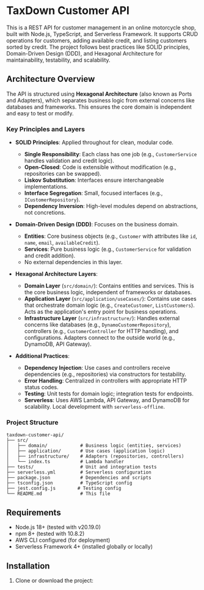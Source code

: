# TaxDown Customer API

This is a REST API for customer management in an online motorcycle shop, built with Node.js, TypeScript, and Serverless Framework. It supports CRUD operations for customers, adding available credit, and listing customers sorted by credit. The project follows best practices like SOLID principles, Domain-Driven Design (DDD), and Hexagonal Architecture for maintainability, testability, and scalability.

## Architecture Overview

The API is structured using **Hexagonal Architecture** (also known as Ports and Adapters), which separates business logic from external concerns like databases and frameworks. This ensures the core domain is independent and easy to test or modify.

### Key Principles and Layers
- **SOLID Principles**: Applied throughout for clean, modular code.
  - **Single Responsibility**: Each class has one job (e.g., `CustomerService` handles validation and credit logic).
  - **Open-Closed**: Code is extensible without modification (e.g., repositories can be swapped).
  - **Liskov Substitution**: Interfaces ensure interchangeable implementations.
  - **Interface Segregation**: Small, focused interfaces (e.g., `ICustomerRepository`).
  - **Dependency Inversion**: High-level modules depend on abstractions, not concretions.

- **Domain-Driven Design (DDD)**: Focuses on the business domain.
  - **Entities**: Core business objects (e.g., `Customer` with attributes like `id`, `name`, `email`, `availableCredit`).
  - **Services**: Pure business logic (e.g., `CustomerService` for validation and credit addition).
  - No external dependencies in this layer.

- **Hexagonal Architecture Layers**:
  - **Domain Layer** (`src/domain/`): Contains entities and services. This is the core business logic, independent of frameworks or databases.
  - **Application Layer** (`src/application/useCases/`): Contains use cases that orchestrate domain logic (e.g., `CreateCustomer`, `ListCustomers`). Acts as the application's entry point for business operations.
  - **Infrastructure Layer** (`src/infrastructure/`): Handles external concerns like databases (e.g., `DynamoCustomerRepository`), controllers (e.g., `CustomerController` for HTTP handling), and configurations. Adapters connect to the outside world (e.g., DynamoDB, API Gateway).

- **Additional Practices**:
  - **Dependency Injection**: Use cases and controllers receive dependencies (e.g., repositories) via constructors for testability.
  - **Error Handling**: Centralized in controllers with appropriate HTTP status codes.
  - **Testing**: Unit tests for domain logic; integration tests for endpoints.
  - **Serverless**: Uses AWS Lambda, API Gateway, and DynamoDB for scalability. Local development with `serverless-offline`.

### Project Structure
```
taxdown-customer-api/
├── src/
│   ├── domain/            # Business logic (entities, services)
│   ├── application/       # Use cases (application logic)
│   ├── infrastructure/    # Adapters (repositories, controllers)
│   └── index.ts           # Lambda handler
├── tests/                 # Unit and integration tests
├── serverless.yml         # Serverless configuration
├── package.json           # Dependencies and scripts
├── tsconfig.json          # TypeScript config
├── jest.config.js        # Testing config
└── README.md              # This file
```

## Requirements
- Node.js 18+ (tested with v20.19.0)
- npm 8+ (tested with 10.8.2)
- AWS CLI configured (for deployment)
- Serverless Framework 4+ (installed globally or locally)

## Installation
1. Clone or download the project: